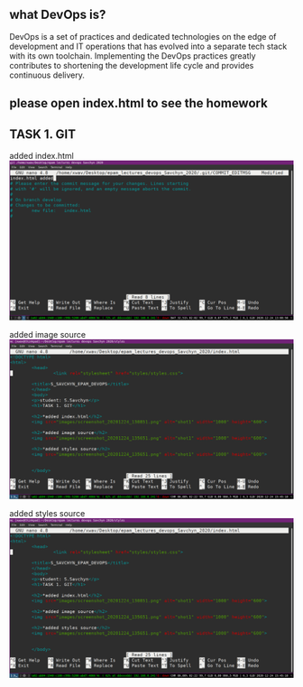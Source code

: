 ## what DevOps is?

DevOps is a set of practices and dedicated technologies on the edge of development and IT operations that has evolved into a separate tech stack with its own toolchain.
Implementing the DevOps practices greatly contributes to shortening the development life cycle and provides continuous delivery.

## please open index.html to see the homework

## TASK 1. GIT
	
added index.html
![image1_1](https://github.com/xwav/epam_lectures_devops_Savchyn_2020/blob/main/Lecture_1/Task_1/images/screenshot_20201224_130851.png)

added image source
![image1_2](https://github.com/xwav/epam_lectures_devops_Savchyn_2020/blob/main/Lecture_1/Task_1/images/screenshot_20201224_154514.png)
	
added styles source
![image1_3](https://github.com/xwav/epam_lectures_devops_Savchyn_2020/blob/main/Lecture_1/Task_1/images/screenshot_20201224_154514.png)
